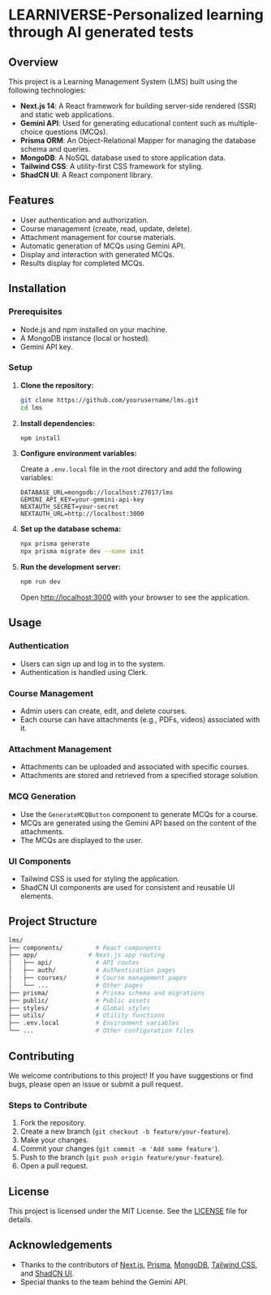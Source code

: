 

# LEARNIVERSE-Personalized learning through AI generated tests

## Overview

This project is a Learning Management System (LMS) built using the following technologies:
- **Next.js 14**: A React framework for building server-side rendered (SSR) and static web applications.
- **Gemini API**: Used for generating educational content such as multiple-choice questions (MCQs).
- **Prisma ORM**: An Object-Relational Mapper for managing the database schema and queries.
- **MongoDB**: A NoSQL database used to store application data.
- **Tailwind CSS**: A utility-first CSS framework for styling.
- **ShadCN UI**: A React component library.

## Features

- User authentication and authorization.
- Course management (create, read, update, delete).
- Attachment management for course materials.
- Automatic generation of MCQs using Gemini API.
- Display and interaction with generated MCQs.
- Results display for completed MCQs.

## Installation

### Prerequisites

- Node.js and npm installed on your machine.
- A MongoDB instance (local or hosted).
- Gemini API key.

### Setup

1. **Clone the repository:**
   ```bash
   git clone https://github.com/yourusername/lms.git
   cd lms
   ```

2. **Install dependencies:**
   ```bash
   npm install
   ```

3. **Configure environment variables:**

   Create a `.env.local` file in the root directory and add the following variables:
   ```env
   DATABASE_URL=mongodb://localhost:27017/lms
   GEMINI_API_KEY=your-gemini-api-key
   NEXTAUTH_SECRET=your-secret
   NEXTAUTH_URL=http://localhost:3000
   ```

4. **Set up the database schema:**
   ```bash
   npx prisma generate
   npx prisma migrate dev --name init
   ```

5. **Run the development server:**
   ```bash
   npm run dev
   ```

   Open [http://localhost:3000](http://localhost:3000) with your browser to see the application.

## Usage

### Authentication

- Users can sign up and log in to the system.
- Authentication is handled using Clerk.

### Course Management

- Admin users can create, edit, and delete courses.
- Each course can have attachments (e.g., PDFs, videos) associated with it.

### Attachment Management

- Attachments can be uploaded and associated with specific courses.
- Attachments are stored and retrieved from a specified storage solution.

### MCQ Generation

- Use the `GenerateMCQButton` component to generate MCQs for a course.
- MCQs are generated using the Gemini API based on the content of the attachments.
- The MCQs are displayed to the user.

### UI Components

- Tailwind CSS is used for styling the application.
- ShadCN UI components are used for consistent and reusable UI elements.

## Project Structure

```bash
lms/
├── components/         # React components
├── app/              # Next.js app routing
│   ├── api/            # API routes
│   ├── auth/           # Authentication pages
│   ├── courses/        # Course management pages
│   └── ...             # Other pages
├── prisma/             # Prisma schema and migrations
├── public/             # Public assets
├── styles/             # Global styles
├── utils/              # Utility functions
├── .env.local          # Environment variables
└── ...                 # Other configuration files
```

## Contributing

We welcome contributions to this project! If you have suggestions or find bugs, please open an issue or submit a pull request.

### Steps to Contribute

1. Fork the repository.
2. Create a new branch (`git checkout -b feature/your-feature`).
3. Make your changes.
4. Commit your changes (`git commit -m 'Add some feature'`).
5. Push to the branch (`git push origin feature/your-feature`).
6. Open a pull request.

## License

This project is licensed under the MIT License. See the [LICENSE](LICENSE) file for details.

## Acknowledgements

- Thanks to the contributors of [Next.js](https://nextjs.org/), [Prisma](https://www.prisma.io/), [MongoDB](https://www.mongodb.com/), [Tailwind CSS](https://tailwindcss.com/), and [ShadCN UI](https://shadcn.dev/).
- Special thanks to the team behind the Gemini API.

